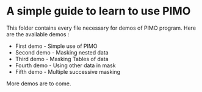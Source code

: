 # A simple guide to learn to use PIMO

This folder contains every file necessary for demos of PIMO program. Here are the available demos :

* First demo - Simple use of PIMO
* Second demo - Masking nested data
* Third demo - Masking Tables of data
* Fourth demo - Using other data in mask
* Fifth demo - Multiple successive masking

More demos are to come.
